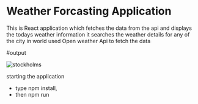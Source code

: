 # Weather Forcasting Application

This is React application which fetches the data from the api and displays the todays weather information 
it searches the weather details for any of the city in world
used Open weather Api to fetch the data 

#output

![stockholms](https://user-images.githubusercontent.com/76845356/208099980-5b84906a-9b60-4682-a11b-2ca3dbded259.PNG)


starting the application 

- type npm install, 
- then npm run 

